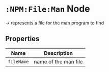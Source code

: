 # `:NPM:File:Man` Node  
  
-> represents a file for the man program to find
  
## Properties  
  
| Name       | Description          |
| ---------- | -------------------- |
| `fileName` | name of the man file |
